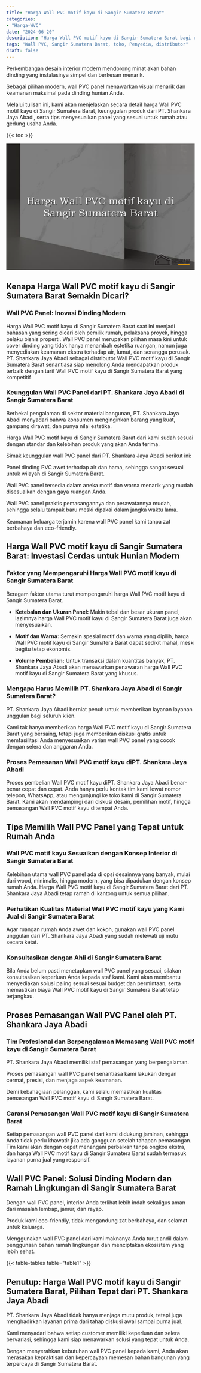 ```yaml
---
title: "Harga Wall PVC motif kayu di Sangir Sumatera Barat"
categories: 
- "Harga-WVC"
date: "2024-06-20"
description: "Harga Wall PVC motif kayu di Sangir Sumatera Barat bagi rumah, perkantoran, dan gerai. Panel berkualitas, beragam motif, pilihan warna menarik, beserta servis penempatan dikerjakan oleh tim profesional dan garansi resmi!|Servis penyediaan Wall PVC motif kayu di Sangir Sumatera Barat untuk kebutuhan tempat tinggal, perkantoran, maupun toko, beserta panel unggulan dan penempatan oleh tim profesional serta garansi resmi.|Solusi Wall PVC motif kayu di Sangir Sumatera Barat yang terbukti untuk tempat tinggal, office, dan gerai, dengan produk unggulan dan pemasangan dikerjakan oleh tenaga ahli profesional serta kepastian resmi.|Penjualan Wall PVC motif kayu di Sangir Sumatera Barat untuk rumah, perkantoran, serta gerai, beserta material unggulan dan pemasangan oleh tim profesional, lengkap beserta kepastian resmi.}"
tags: "Wall PVC, Sangir Sumatera Barat, toko, Penyedia, distributor"
draft: false
---
```


Perkembangan desain interior modern mendorong minat akan bahan dinding yang instalasinya simpel dan berkesan menarik.

Sebagai pilihan modern, wall PVC panel menawarkan visual menarik dan keamanan maksimal pada dinding hunian Anda.

Melalui tulisan ini, kami akan menjelaskan secara detail harga Wall PVC motif kayu di Sangir Sumatera Barat, keunggulan produk dari PT. Shankara Jaya Abadi, serta tips menyesuaikan panel yang sesuai untuk rumah atau gedung usaha Anda.

{{< toc >}}

![Harga Wall PVC motif kayu di Sangir Sumatera Barat](/images/Harga-WVC/Harga-Wall-PVC-motif-kayu-di-Sangir-Sumatera-Barat.png)


## Kenapa Harga Wall PVC motif kayu di Sangir Sumatera Barat Semakin Dicari?

### Wall PVC Panel: Inovasi Dinding Modern

Harga Wall PVC motif kayu di Sangir Sumatera Barat saat ini menjadi bahasan yang sering dicari oleh pemilik rumah, pelaksana proyek, hingga pelaku bisnis properti. Wall PVC panel merupakan pilihan masa kini untuk cover dinding yang tidak hanya menambah estetika ruangan, namun juga menyediakan keamanan ekstra terhadap air, lumut, dan serangga perusak. PT. Shankara Jaya Abadi sebagai distributor Wall PVC motif kayu di Sangir Sumatera Barat senantiasa siap menolong Anda mendapatkan produk terbaik dengan tarif Wall PVC motif kayu di Sangir Sumatera Barat yang kompetitif

### Keunggulan Wall PVC Panel dari PT. Shankara Jaya Abadi di Sangir Sumatera Barat

Berbekal pengalaman di sektor material bangunan, PT. Shankara Jaya Abadi menyadari bahwa konsumen menginginkan barang yang kuat, gampang dirawat, dan punya nilai estetika.

Harga Wall PVC motif kayu di Sangir Sumatera Barat dari kami sudah sesuai dengan standar dan kelebihan produk yang akan Anda terima.

Simak keunggulan wall PVC panel dari PT. Shankara Jaya Abadi berikut ini:

Panel dinding PVC awet terhadap air dan hama, sehingga sangat sesuai untuk wilayah di Sangir Sumatera Barat.

Wall PVC panel tersedia dalam aneka motif dan warna menarik yang mudah disesuaikan dengan gaya ruangan Anda.

Wall PVC panel praktis pemasangannya dan perawatannya mudah, sehingga selalu tampak baru meski dipakai dalam jangka waktu lama.

Keamanan keluarga terjamin karena wall PVC panel kami tanpa zat berbahaya dan eco-friendly.

## Harga Wall PVC motif kayu di Sangir Sumatera Barat: Investasi Cerdas untuk Hunian Modern

### Faktor yang Mempengaruhi Harga Wall PVC motif kayu di Sangir Sumatera Barat

Beragam faktor utama turut mempengaruhi harga Wall PVC motif kayu di Sangir Sumatera Barat.

- **Ketebalan dan Ukuran Panel:** Makin tebal dan besar ukuran panel, lazimnya harga Wall PVC motif kayu di Sangir Sumatera Barat juga akan menyesuaikan.

- **Motif dan Warna:** Semakin spesial motif dan warna yang dipilih, harga Wall PVC motif kayu di Sangir Sumatera Barat dapat sedikit mahal, meski begitu tetap ekonomis.

- **Volume Pembelian:** Untuk transaksi dalam kuantitas banyak, PT. Shankara Jaya Abadi akan menawarkan penawaran harga Wall PVC motif kayu di Sangir Sumatera Barat yang khusus.

### Mengapa Harus Memilih PT. Shankara Jaya Abadi di Sangir Sumatera Barat?

PT. Shankara Jaya Abadi berniat penuh untuk memberikan layanan layanan unggulan bagi seluruh klien.

Kami tak hanya memberikan harga Wall PVC motif kayu di Sangir Sumatera Barat yang bersaing, tetapi juga memberikan diskusi gratis untuk memfasilitasi Anda menyesuaikan varian wall PVC panel yang cocok dengan selera dan anggaran Anda.

### Proses Pemesanan Wall PVC motif kayu diPT. Shankara Jaya Abadi

Proses pembelian Wall PVC motif kayu diPT. Shankara Jaya Abadi benar-benar cepat dan cepat. Anda hanya perlu kontak tim kami lewat nomor telepon, WhatsApp, atau mengunjungi ke toko kami di Sangir Sumatera Barat. Kami akan mendampingi dari diskusi desain, pemilihan motif, hingga pemasangan Wall PVC motif kayu ditempat Anda.

## Tips Memilih Wall PVC Panel yang Tepat untuk Rumah Anda

### Wall PVC motif kayu Sesuaikan dengan Konsep Interior di Sangir Sumatera Barat

Kelebihan utama wall PVC panel ada di opsi desainnya yang banyak, mulai dari wood, minimalis, hingga modern, yang bisa dipadukan dengan konsep rumah Anda. Harga Wall PVC motif kayu di Sangir Sumatera Barat dari PT. Shankara Jaya Abadi tetap ramah di kantong untuk semua pilihan.

### Perhatikan Kualitas Material Wall PVC motif kayu yang Kami Jual di Sangir Sumatera Barat

Agar ruangan rumah Anda awet dan kokoh, gunakan wall PVC panel unggulan dari PT. Shankara Jaya Abadi yang sudah melewati uji mutu secara ketat.

### Konsultasikan dengan Ahli di Sangir Sumatera Barat

Bila Anda belum pasti menetapkan wall PVC panel yang sesuai, silakan konsultasikan keperluan Anda kepada staf kami. Kami akan membantu menyediakan solusi paling sesuai sesuai budget dan permintaan, serta memastikan biaya Wall PVC motif kayu di Sangir Sumatera Barat tetap terjangkau.

## Proses Pemasangan Wall PVC Panel oleh PT. Shankara Jaya Abadi

### Tim Profesional dan Berpengalaman Memasang Wall PVC motif kayu di Sangir Sumatera Barat

PT. Shankara Jaya Abadi memiliki staf pemasangan yang berpengalaman.

Proses pemasangan wall PVC panel senantiasa kami lakukan dengan cermat, presisi, dan menjaga aspek keamanan.

Demi kebahagiaan pelanggan, kami selalu memastikan kualitas pemasangan Wall PVC motif kayu di Sangir Sumatera Barat.

### Garansi Pemasangan Wall PVC motif kayu di Sangir Sumatera Barat

Setiap pemasangan wall PVC panel dari kami didukung jaminan, sehingga Anda tidak perlu khawatir jika ada gangguan setelah tahapan pemasangan. Tim kami akan dengan cepat menangani perbaikan tanpa ongkos ekstra, dan harga Wall PVC motif kayu di Sangir Sumatera Barat sudah termasuk layanan purna jual yang responsif.

## Wall PVC Panel: Solusi Dinding Modern dan Ramah Lingkungan di Sangir Sumatera Barat

Dengan wall PVC panel, interior Anda terlihat lebih indah sekaligus aman dari masalah lembap, jamur, dan rayap.

Produk kami eco-friendly, tidak mengandung zat berbahaya, dan selamat untuk keluarga.

Menggunakan wall PVC panel dari kami maknanya Anda turut andil dalam penggunaan bahan ramah lingkungan dan menciptakan ekosistem yang lebih sehat.

{{< table-tables table="table1" >}}

## Penutup: Harga Wall PVC motif kayu di Sangir Sumatera Barat, Pilihan Tepat dari PT. Shankara Jaya Abadi

PT. Shankara Jaya Abadi tidak hanya menjaga mutu produk, tetapi juga menghadirkan layanan prima dari tahap diskusi awal sampai purna jual.

Kami menyadari bahwa setiap customer memiliki keperluan dan selera bervariasi, sehingga kami siap menawarkan solusi yang tepat untuk Anda.

Dengan menyerahkan kebutuhan wall PVC panel kepada kami, Anda akan merasakan kepraktisan dan kepercayaan memesan bahan bangunan yang terpercaya di Sangir Sumatera Barat.